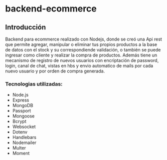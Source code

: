 # backend-ecommerce

## Introducción

Backend para ecommerce realizado con Nodejs, donde se creó una Api rest que permite agregar, manipular o eliminar tus propios productos a la base de datos con el stock y su correspondiende validación, o también se puede ingresar como cliente y realizar la compra de productos.
Además tiene un mecanismo de registro de nuevos usuarios con encriptación de password, login, canal de chat, vistas en hbs y envio automatico de mails por cada nuevo usuario y por orden de compra generada.

### Tecnologias utilizadas:

- Node.js
- Express
- MongoDB
- Passport 
- Mongoose
- Bcrypt
- Websocket
- Dotenv
- Handlebars
- Nodemailer
- Multer
- Moment

